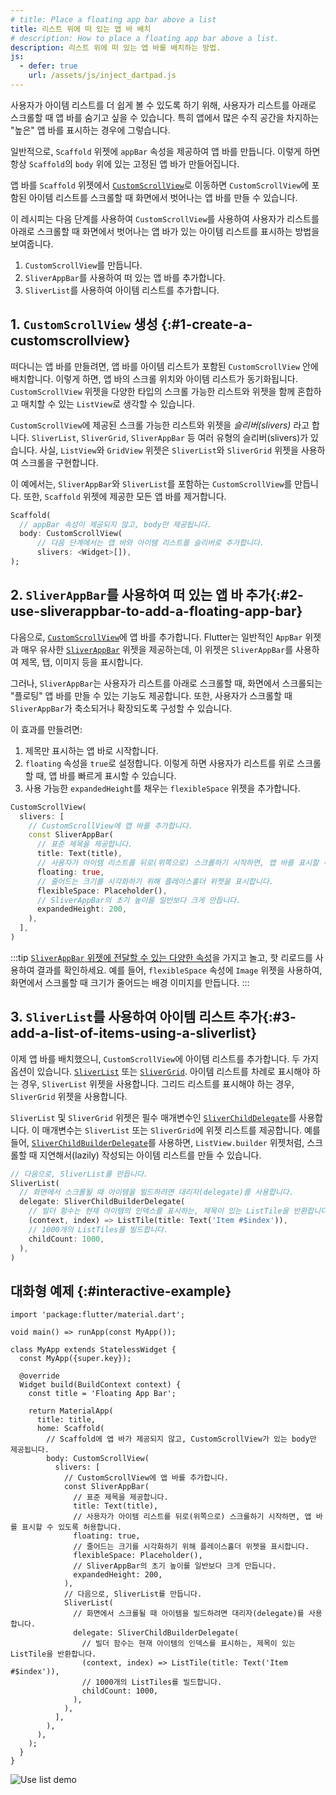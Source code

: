 ```yaml
---
# title: Place a floating app bar above a list
title: 리스트 위에 떠 있는 앱 바 배치
# description: How to place a floating app bar above a list.
description: 리스트 위에 떠 있는 앱 바를 배치하는 방법.
js:
  - defer: true
    url: /assets/js/inject_dartpad.js
---
```


<?code-excerpt path-base="cookbook/lists/floating_app_bar/"?>

사용자가 아이템 리스트를 더 쉽게 볼 수 있도록 하기 위해, 사용자가 리스트를 아래로 스크롤할 때 앱 바를 숨기고 싶을 수 있습니다.
특히 앱에서 많은 수직 공간을 차지하는 "높은" 앱 바를 표시하는 경우에 그렇습니다.

일반적으로, `Scaffold` 위젯에 `appBar` 속성을 제공하여 앱 바를 만듭니다. 
이렇게 하면 항상 `Scaffold`의 `body` 위에 있는 고정된 앱 바가 만들어집니다.

앱 바를 `Scaffold` 위젯에서 [`CustomScrollView`][]로 이동하면 
`CustomScrollView`에 포함된 아이템 리스트를 스크롤할 때 화면에서 벗어나는 앱 바를 만들 수 있습니다.

이 레시피는 다음 단계를 사용하여 `CustomScrollView`를 사용하여 사용자가 리스트를 아래로 스크롤할 때
화면에서 벗어나는 앱 바가 있는 아이템 리스트를 표시하는 방법을 보여줍니다.

1. `CustomScrollView`를 만듭니다.
2. `SliverAppBar`를 사용하여 떠 있는 앱 바를 추가합니다.
3. `SliverList`를 사용하여 아이템 리스트를 추가합니다.

## 1. `CustomScrollView` 생성 {:#1-create-a-customscrollview}

떠다니는 앱 바를 만들려면, 앱 바를 아이템 리스트가 포함된 `CustomScrollView` 안에 배치합니다. 
이렇게 하면, 앱 바의 스크롤 위치와 아이템 리스트가 동기화됩니다. 
`CustomScrollView` 위젯을 다양한 타입의 스크롤 가능한 리스트와 위젯을 함께 혼합하고 매치할 수 있는 
`ListView`로 생각할 수 있습니다.

`CustomScrollView`에 제공된 스크롤 가능한 리스트와 위젯을 _슬리버(slivers)_ 라고 합니다. 
`SliverList`, `SliverGrid`, `SliverAppBar` 등 여러 유형의 슬리버(slivers)가 있습니다. 
사실, `ListView`와 `GridView` 위젯은 `SliverList`와 `SliverGrid` 위젯을 사용하여 스크롤을 구현합니다.

이 예에서는, `SliverAppBar`와 `SliverList`를 포함하는 `CustomScrollView`를 만듭니다. 
또한, `Scaffold` 위젯에 제공한 모든 앱 바를 제거합니다.

<?code-excerpt "lib/starter.dart (CustomScrollView)" replace="/^return //g"?>
```dart
Scaffold(
  // appBar 속성이 제공되지 않고, body만 제공됩니다.
  body: CustomScrollView(
      // 다음 단계에서는 앱 바와 아이템 리스트를 슬리버로 추가합니다. 
      slivers: <Widget>[]),
);
```

## 2. `SliverAppBar`를 사용하여 떠 있는 앱 바 추가{:#2-use-sliverappbar-to-add-a-floating-app-bar}

다음으로, [`CustomScrollView`][]에 앱 바를 추가합니다. 
Flutter는 일반적인 `AppBar` 위젯과 매우 유사한 [`SliverAppBar`][] 위젯을 제공하는데, 
이 위젯은 `SliverAppBar`를 사용하여 제목, 탭, 이미지 등을 표시합니다.

그러나, `SliverAppBar`는 사용자가 리스트를 아래로 스크롤할 때,
화면에서 스크롤되는 "플로팅" 앱 바를 만들 수 있는 기능도 제공합니다. 
또한, 사용자가 스크롤할 때 `SliverAppBar`가 축소되거나 확장되도록 구성할 수 있습니다.

이 효과를 만들려면:

   1. 제목만 표시하는 앱 바로 시작합니다.
   2. `floating` 속성을 `true`로 설정합니다. 
      이렇게 하면 사용자가 리스트를 위로 스크롤할 때, 앱 바를 빠르게 표시할 수 있습니다.
   3. 사용 가능한 `expandedHeight`를 채우는 `flexibleSpace` 위젯을 추가합니다.

<?code-excerpt "lib/step2.dart (SliverAppBar)" replace="/^body: //g;/^\),$/)/g"?>
```dart
CustomScrollView(
  slivers: [
    // CustomScrollView에 앱 바를 추가합니다.
    const SliverAppBar(
      // 표준 제목을 제공합니다.
      title: Text(title),
      // 사용자가 아이템 리스트를 뒤로(위쪽으로) 스크롤하기 시작하면, 앱 바를 표시할 수 있도록 허용합니다.
      floating: true,
      // 줄어드는 크기를 시각화하기 위해 플레이스홀더 위젯을 표시합니다.
      flexibleSpace: Placeholder(),
      // SliverAppBar의 초기 높이를 일반보다 크게 만듭니다.
      expandedHeight: 200,
    ),
  ],
)
```

:::tip
[`SliverAppBar` 위젯에 전달할 수 있는 다양한 속성][various properties you can pass to the `SliverAppBar` widget]을 가지고 놀고, 핫 리로드를 사용하여 결과를 확인하세요. 
예를 들어, `flexibleSpace` 속성에 `Image` 위젯을 사용하여, 화면에서 스크롤할 때 크기가 줄어드는 배경 이미지를 만듭니다.
:::


## 3. `SliverList`를 사용하여 아이템 리스트 추가{:#3-add-a-list-of-items-using-a-sliverlist}

이제 앱 바를 배치했으니, `CustomScrollView`에 아이템 리스트를 추가합니다. 
두 가지 옵션이 있습니다. [`SliverList`][] 또는 [`SliverGrid`][]. 
아이템 리스트를 차례로 표시해야 하는 경우, `SliverList` 위젯을 사용합니다. 
그리드 리스트를 표시해야 하는 경우, `SliverGrid` 위젯을 사용합니다.

`SliverList` 및 `SliverGrid` 위젯은 필수 매개변수인 [`SliverChildDelegate`][]를 사용합니다. 
이 매개변수는 `SliverList` 또는 `SliverGrid`에 위젯 리스트를 제공합니다. 
예를 들어, [`SliverChildBuilderDelegate`][]를 사용하면, 
`ListView.builder` 위젯처럼, 스크롤할 때 지연해서(lazily) 작성되는 아이템 리스트를 만들 수 있습니다.

<?code-excerpt "lib/main.dart (SliverList)" replace="/^\),$/)/g"?>
```dart
// 다음으로, SliverList를 만듭니다.
SliverList(
  // 화면에서 스크롤될 때 아이템을 빌드하려면 대리자(delegate)를 사용합니다.
  delegate: SliverChildBuilderDelegate(
    // 빌더 함수는 현재 아이템의 인덱스를 표시하는, 제목이 있는 ListTile을 반환합니다.
    (context, index) => ListTile(title: Text('Item #$index')),
    // 1000개의 ListTiles를 빌드합니다.
    childCount: 1000,
  ),
)
```

## 대화형 예제 {:#interactive-example}

<?code-excerpt "lib/main.dart"?>
```dartpad title="Flutter Floating AppBar hands-on example in DartPad" run="true"
import 'package:flutter/material.dart';

void main() => runApp(const MyApp());

class MyApp extends StatelessWidget {
  const MyApp({super.key});

  @override
  Widget build(BuildContext context) {
    const title = 'Floating App Bar';

    return MaterialApp(
      title: title,
      home: Scaffold(
        // Scaffold에 앱 바가 제공되지 않고, CustomScrollView가 있는 body만 제공됩니다.
        body: CustomScrollView(
          slivers: [
            // CustomScrollView에 앱 바를 추가합니다.
            const SliverAppBar(
              // 표준 제목을 제공합니다.
              title: Text(title),
              // 사용자가 아이템 리스트를 뒤로(위쪽으로) 스크롤하기 시작하면, 앱 바를 표시할 수 있도록 허용합니다.
              floating: true,
              // 줄어드는 크기를 시각화하기 위해 플레이스홀더 위젯을 표시합니다.
              flexibleSpace: Placeholder(),
              // SliverAppBar의 초기 높이를 일반보다 크게 만듭니다.
              expandedHeight: 200,
            ),
            // 다음으로, SliverList를 만듭니다.
            SliverList(
              // 화면에서 스크롤될 때 아이템을 빌드하려면 대리자(delegate)를 사용합니다.
              delegate: SliverChildBuilderDelegate(
                // 빌더 함수는 현재 아이템의 인덱스를 표시하는, 제목이 있는 ListTile을 반환합니다.
                (context, index) => ListTile(title: Text('Item #$index')),
                // 1000개의 ListTiles를 빌드합니다.
                childCount: 1000,
              ),
            ),
          ],
        ),
      ),
    );
  }
}
```

<noscript>
  <img src="/assets/images/docs/cookbook/floating-app-bar.gif" alt="Use list demo" class="site-mobile-screenshot"/> 
</noscript>


[`CustomScrollView`]: {{site.api}}/flutter/widgets/CustomScrollView-class.html
[`SliverAppBar`]: {{site.api}}/flutter/material/SliverAppBar-class.html
[`SliverChildBuilderDelegate`]: {{site.api}}/flutter/widgets/SliverChildBuilderDelegate-class.html
[`SliverChildDelegate`]: {{site.api}}/flutter/widgets/SliverChildDelegate-class.html
[`SliverGrid`]: {{site.api}}/flutter/widgets/SliverGrid-class.html
[`SliverList`]: {{site.api}}/flutter/widgets/SliverList-class.html
[various properties you can pass to the `SliverAppBar` widget]: {{site.api}}/flutter/material/SliverAppBar/SliverAppBar.html

